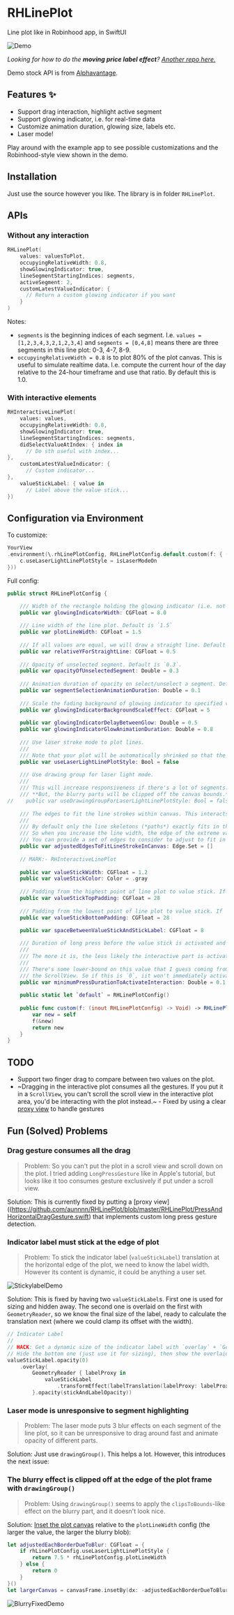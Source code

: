 # RHLinePlot
Line plot like in Robinhood app, in SwiftUI

![Demo](https://raw.githubusercontent.com/aunnnn/RHLinePlot/master/rhlineplot-demo.gif)

*Looking for how to do the **moving price label effect**? [Another repo here.](https://github.com/aunnnn/MovingNumbersView)*

Demo stock API is from [Alphavantage](https://www.alphavantage.co).

## Features :sparkles:
- Support drag interaction, highlight active segment
- Support glowing indicator, i.e. for real-time data
- Customize animation duration, glowing size, labels etc.
- Laser mode!

Play around with the example app to see possible customizations and the Robinhood-style view shown in the demo.

## Installation
Just use the source however you like. The library is in folder `RHLinePlot`.

## APIs
### Without any interaction
```swift
RHLinePlot(
    values: valuesToPlot,
    occupyingRelativeWidth: 0.8,
    showGlowingIndicator: true,
    lineSegmentStartingIndices: segments,
    activeSegment: 2,
    customLatestValueIndicator: {
      // Return a custom glowing indicator if you want
    }
)
```

Notes:
- `segments` is the beginning indices of each segment. I.e. `values = [1,2,3,4,3,2,1,2,3,4]` and `segments = [0,4,8]` means there are three segments in this line plot: 0-3, 4-7, 8-9.
- `occupyingRelativeWidth = 0.8` is to plot 80% of the plot canvas. This is useful to simulate realtime data. I.e. compute the current hour of the day relative to the 24-hour timeframe and use that ratio. By default this is 1.0.

### With interactive elements
```swift
RHInteractiveLinePlot(
    values: values,
    occupyingRelativeWidth: 0.8,
    showGlowingIndicator: true,
    lineSegmentStartingIndices: segments,
    didSelectValueAtIndex: { index in
      // Do sth useful with index...
},
    customLatestValueIndicator: {
      // Custom indicator...
},
    valueStickLabel: { value in
      // Label above the value stick...
})
```
## Configuration via Environment

To customize:
```swift
YourView
.environment(\.rhLinePlotConfig, RHLinePlotConfig.default.custom(f: { (c) in
    c.useLaserLightLinePlotStyle = isLaserModeOn
}))
```

Full config:
```swift
public struct RHLinePlotConfig {

    /// Width of the rectangle holding the glowing indicator (i.e. not `radius`, but rather `glowingIndicatorWidth = 2*radius`). Default is `8.0`
    public var glowingIndicatorWidth: CGFloat = 8.0
    
    /// Line width of the line plot. Default is `1.5`
    public var plotLineWidth: CGFloat = 1.5
    
    /// If all values are equal, we will draw a straight line. Default is 0.5 which draws a line at the middle.
    public var relativeYForStraightLine: CGFloat = 0.5
    
    /// Opacity of unselected segment. Default is `0.3`.
    public var opacityOfUnselectedSegment: Double = 0.3
    
    /// Animation duration of opacity on select/unselect a segment. Default is `0.1`.
    public var segmentSelectionAnimationDuration: Double = 0.1
    
    /// Scale the fading background of glowing indicator to specified value. Default is `5` (scale to 5 times bigger before disappear)
    public var glowingIndicatorBackgroundScaleEffect: CGFloat = 5
    
    public var glowingIndicatorDelayBetweenGlow: Double = 0.5
    public var glowingIndicatorGlowAnimationDuration: Double = 0.8
    
    /// Use laser stroke mode to plot lines.
    ///
    /// Note that your plot will be automatically shrinked so that the blurry part fits inside the canvas.
    public var useLaserLightLinePlotStyle: Bool = false
    
    /// Use drawing group for laser light mode.
    ///
    /// This will increase responsiveness if there's a lot of segments.
    /// **But, the blurry parts will be clipped off the canvas bounds.**
//    public var useDrawingGroupForLaserLightLinePlotStyle: Bool = false
    
    /// The edges to fit the line strokes within canvas. This interacts with `plotLineWidth`. Default is `[]`.
    ///
    /// By default only the line skeletons (*paths*) exactly fits in the canvas,** without considering the `plotLineWidth`**.
    /// So when you increase the line width, the edge of the extreme values could go out of the canvas.
    /// You can provide a set of edges to consider to adjust to fit in canvas.
    public var adjustedEdgesToFitLineStrokeInCanvas: Edge.Set = []
    
    // MARK:- RHInteractiveLinePlot
    
    public var valueStickWidth: CGFloat = 1.2
    public var valueStickColor: Color = .gray
    
    /// Padding from the highest point of line plot to value stick. If `0`, the top of value stick will be at the same level of the highest point in plot.
    public var valueStickTopPadding: CGFloat = 28
    
    /// Padding from the lowest point of line plot to value stick. If `0`, the end of value stick will be at the same level of the lowest point in plot.
    public var valueStickBottomPadding: CGFloat = 28
    
    public var spaceBetweenValueStickAndStickLabel: CGFloat = 8

    /// Duration of long press before the value stick is activated and draggable.
    ///
    /// The more it is, the less likely the interactive part is activated accidentally on scroll view. Default is `0.1`.
    ///
    /// There's some lower-bound on this value that I guess coming from delaysContentTouches of
    /// the ScrollView. So if this is `0`, iit won't immediately activate the long press (but quickly horizontal pan will).
    public var minimumPressDurationToActivateInteraction: Double = 0.1
    
    public static let `default` = RHLinePlotConfig()
    
    public func custom(f: (inout RHLinePlotConfig) -> Void) -> RHLinePlotConfig {
        var new = self
        f(&new)
        return new
    }
}
```
## TODO
- Support two finger drag to compare between two values on the plot.
- ~Dragging in the interactive plot consumes all the gestures. If you put it in a `ScrollView`, you can't scroll the scroll view in the interactive plot area, you'd be interacting with the plot instead.~ - Fixed by using a clear [proxy view](https://github.com/aunnnn/RHLinePlot/blob/master/RHLinePlot/PressAndHorizontalDragGesture.swift) to handle gestures

## Fun (Solved) Problems

### Drag gesture consumes all the drag
> Problem: So you can't put the plot in a scroll view and scroll down on the plot. I tried adding `LongPressGesture` like in Apple's tutorial, but looks like it too consumes gesture exclusively if put under a scroll view.

Solution: This is currently fixed by putting a [proxy view]((https://github.com/aunnnn/RHLinePlot/blob/master/RHLinePlot/PressAndHorizontalDragGesture.swift) that implements custom long press gesture detection.

### Indicator label must stick at the edge of plot

> Problem: To stick the indicator label (`valueStickLabel`) translation at the horizontal edge of the plot, we need to know the label width. However its content is dynamic, it could be anything a user set.

![StickylabelDemo](https://raw.githubusercontent.com/aunnnn/RHLinePlot/master/rhlineplot-stickylabeldemo.gif)

Solution: This is fixed by having two `valueStickLabel`s. First one is used for sizing and hidden away. The second one is overlaid on the first with `GeometryReader`, so we know the final size of the label, ready to calculate the translation next (where we could clamp its offset with the width). 

```swift
// Indicator Label
//
// HACK: Get a dynamic size of the indicator label with `overlay` + `GeometryReader`.
// Hide the bottom one (just use it for sizing), then show the overlaid one.
valueStickLabel.opacity(0)
    .overlay(
        GeometryReader { labelProxy in
            valueStickLabel
                .transformEffect(labelTranslation(labelProxy: labelProxy))
        }.opacity(stickAndLabelOpacity))
```
### Laser mode is unresponsive to segment highlighting
> Problem: The laser mode puts 3 blur effects on each segment of the line plot, so it can be unresponsive to drag around fast and animate opacity of different parts.

Solution: Just use `drawingGroup()`. This helps a lot. However, this introduces the next issue:

### The blurry effect is clipped off at the edge of the plot frame with `drawingGroup()`
> Problem: Using `drawingGroup()` seems to apply the `clipsToBounds`-like effect on the blurry part, and it doesn't look nice.

Solution: [Inset the plot canvas](https://github.com/aunnnn/RHLinePlot/blob/master/RHLinePlot/RHLinePlot%2BSegmented.swift) relative to the `plotLineWidth` config (the larger the value, the larger the blurry blob):
```swift
let adjustedEachBorderDueToBlur: CGFloat = {
    if rhLinePlotConfig.useLaserLightLinePlotStyle {
        return 7.5 * rhLinePlotConfig.plotLineWidth
    } else {
        return 0
    }
}()
let largerCanvas = canvasFrame.insetBy(dx: -adjustedEachBorderDueToBlur, dy: -adjustedEachBorderDueToBlur)
```
![BlurryFixedDemo](https://raw.githubusercontent.com/aunnnn/RHLinePlot/master/rhlineplot-blurryfixeddemo.gif)
